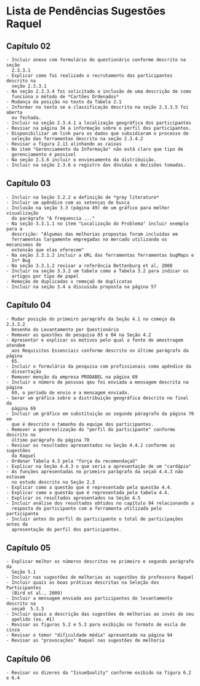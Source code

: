 # Lista de Pendências Sugestões Raquel #

## Capítulo 02 ##

    - Incluir anexo com formulário do questionário conforme descrito na seção
      2.3.3.1
    - Explicar como foi realizado o recrutamento dos participantes descrito na
      seção 2.3.3.1
    - Na seção 2.3.3.4 foi solicitado a inclusão de uma descrição de como
      funciona o método de *Cartões Ordenados*
    - Mudança da posição no texto da Tabela 2.1
    - Informar no texto se a classificação descrita na seção 2.3.3.5 foi aberta
      ou fechada.
    - Incluir na seção 2.3.4.1 a localização geográfica dos participantes
    - Revisar na página 34 a informação sobre o perfil dos participantes.
    - Disponibilizar um link para os dados que subsidiaram o processo de
      seleção das ferramentas descrito na seção 2.3.4.2
    - Revisar a figura 2.11 alinhando as caixas
    - No item "Gerenciamento da Informação" não está claro que tipo de
      gerenciamento é possivel
    - Na seção 2.3.6 incluir o enviesamento da distribuição.
    - Incluir na seção 2.3.6 o registro das dúvidas e decisões tomadas.

## Capítulo 03 ##

    - Incluir na Seção 3.2.2 a definição de *gray literature*
    - Incluir um apêndice com as setenças de busca
    - Inclusão na seção 3.3 (página 49) de um gráfico para melhor visualização
      do parágrafo "A frequencia ..."
    - Na seção 3.3.1.1 no item "Localização do Problema" incluir exemplo para a
      descrição: "Algumas das melhorias propostas foram incluídas em
      ferramentas largamente empregadas no mercado utilizando os mecanismos de
      extensão que elas oferecem"
    - Na seção 3.3.1.2 incluir a URL das ferramentas ferramentas bugMaps e
      In* Bug
    - Na seção 3.3.1.2 revisar a referência Bettenburg et al, 2008
    - Incluir na seção 3.3.2 um tabela como a Tabela 3.2 para indicar os
      artigos por tipo de papel
    - Remoção de duplicadas x remoçaõ de duplicatas
    - Incluir na seção 3.4 a discussão proposta na página 57

## Capítulo 04 ##

    - Mudar posição do primeiro paragráfo da Seção 4.1 no começo da 2.3.3.2
      Desenho do Levantamento por Questionário
    - Remover as questões de pesquisa 03 e 04 na Seção 4.2
    - Apresentar e explicar os motivos pelo qual a fonte de amostragem atendem
      aos Requisitos Essenciais conforme descrito no último parágrafo da página
      65.
    - Incluir o formulário da pesquisa com profissionais como apêndice da
      dissertação
    - Remover menção da empresa PRODABEL na página 69
    - Incluir o número de pessoas qeu foi enviada a mensagem descrita na página
      69, o período de envio e a mensagem enviada.
    - Gerar um gráfica sobre a distribuição geográfica descrito no final da
      página 69
    - Incluir um gráfico em substituição ao segundo páragrafo da página 70 em
      que é descrito o tamanho da equipe dos participantes.
    - Remover a generealização do "perfil do participante" conforme descrito no
      último parágrafo da página 70
    - Revisar os resultados apresentados na Seção 4.4.2 conforme as sugestões
      da Raquel
    - Ordenar Tabela 4.3 pela "força da recomendaçaõ"
    - Explicar na Seção 4.4.3 o que seria a apresentação de um "cardápio"
    - As funções apresentadas no primeiro parágrafo da seçaõ 4.4.3 não estavam
      no estudo descrito na Seção 2.3
    - Explicar como a questão que é representada pela questão 4.4.
    - Explicar como a questão que é representada pela tabela 4.4.
    - Explicar os resultados apresentados na Seção 4.5
    - Incluir análise dos resultados obtidos no capítulo 04 relacionando a
      resposta do participante com a ferramenta utilizada pelo participante
    - Incluir antes do perfil do participante o total de participações antes da
      apresentação do perfil dos participantes.

## Capítulo 05 ##

    - Explicar melhor os números descritos no primeiro e segundo parágrafo da
      Seção 5.1
    - Incluir nas sugestões de melhorias as sugestões da professora Raquel
    - Incluir quais as boas práticas descritas na Seleção dos Participantes
      (Bird et al., 2009)
    - Incluir a mensagem enviada aos participantes do levantamento descrito na
      seçaõ  5.3.3
    - Incluir quais a descrição das sugestões de melhorias ao invés do seu
      apelido (ex. #1)
    - Revisar as figuras 5.2 e 5.3 para exibição no formato de escla de cinza 
    - Revisar o temor "dificuldade média" apresentado na página 94
    - Revisar as "provocações" Raquel nas sugestões de melhoria

## Capítulo 06 ##

    - Revisar os dizeres da "IssueQuality" conforme exibido na figura 6.2 e 6.4
